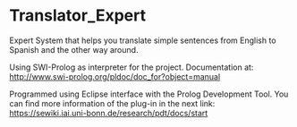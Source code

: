 # Translator_Expert
Expert System that helps you translate simple sentences from English to Spanish and the other way around.

Using SWI-Prolog as interpreter for the project. Documentation at: http://www.swi-prolog.org/pldoc/doc_for?object=manual

Programmed using Eclipse interface with the Prolog Development Tool. You can find more information of the plug-in in the next link:
	https://sewiki.iai.uni-bonn.de/research/pdt/docs/start 
